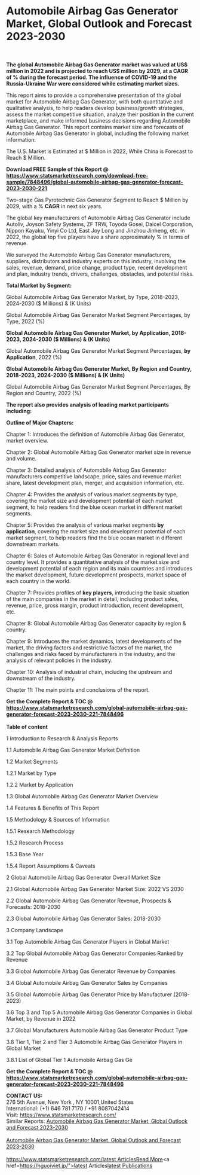 <h1>Automobile Airbag Gas Generator Market, Global Outlook and Forecast 2023-2030</h1><br/><p><strong>The global Automobile Airbag Gas Generator market was valued at US$ million in 2022 and is projected to reach US$ million by 2029, at a <strong>CAGR</strong> of % during the forecast period. The influence of COVID-19 and the Russia-Ukraine War were considered while estimating market sizes.</strong></p><p>This report aims to provide a comprehensive presentation of the global market for Automobile Airbag Gas Generator, with both quantitative and qualitative analysis, to help readers develop business/growth strategies, assess the market competitive situation, analyze their position in the current marketplace, and make informed business decisions regarding Automobile Airbag Gas Generator. This report contains market size and forecasts of Automobile Airbag Gas Generator in global, including the following market information:</p><p>The U.S. Market is Estimated at $ Million in 2022, While China is Forecast to Reach $ Million.</p><p><strong>Download FREE Sample of this Report @ <a href="https://www.statsmarketresearch.com/download-free-sample/7848496/global-automobile-airbag-gas-generator-forecast-2023-2030-221">https://www.statsmarketresearch.com/download-free-sample/7848496/global-automobile-airbag-gas-generator-forecast-2023-2030-221</a></strong></p><p>Two-stage Gas Pyrotechnic Gas Generator Segment to Reach $ Million by 2029, with a % <strong>CAGR</strong> in next six years.</p><p>The global key manufacturers of Automobile Airbag Gas Generator include Autoliv, Joyson Safety Systems, ZF TRW, Toyoda Gosei, Daicel Corporation, Nippon Kayaku, Yinyi Co Ltd, East Joy Long and Jinzhou Jinheng, etc. in 2022, the global top five players have a share approximately % in terms of revenue.</p><p>We surveyed the Automobile Airbag Gas Generator manufacturers, suppliers, distributors and industry experts on this industry, involving the sales, revenue, demand, price change, product type, recent development and plan, industry trends, drivers, challenges, obstacles, and potential risks.</p><p><strong>Total Market by Segment:</strong></p><p>Global Automobile Airbag Gas Generator Market, by Type, 2018-2023, 2024-2030 ($ Millions) & (K Units)</p><p>Global Automobile Airbag Gas Generator Market Segment Percentages, by Type, 2022 (%)</p><p><strong>Global Automobile Airbag Gas Generator Market, <strong>by Application</strong>, 2018-2023, 2024-2030 ($ Millions) & (K Units)</strong></p><p>Global Automobile Airbag Gas Generator Market Segment Percentages, <strong>by Application</strong>, 2022 (%)</p><p><strong>Global Automobile Airbag Gas Generator Market, By Region and Country, 2018-2023, 2024-2030 ($ Millions) & (K Units)</strong></p><p>Global Automobile Airbag Gas Generator Market Segment Percentages, By Region and Country, 2022 (%)</p><p><strong>The report also provides analysis of leading market participants including:</strong></p><p><strong>Outline of Major Chapters:</strong></p><p>Chapter 1: Introduces the definition of Automobile Airbag Gas Generator, market overview.</p><p>Chapter 2: Global Automobile Airbag Gas Generator market size in revenue and volume.</p><p>Chapter 3: Detailed analysis of Automobile Airbag Gas Generator manufacturers competitive landscape, price, sales and revenue market share, latest development plan, merger, and acquisition information, etc.</p><p>Chapter 4: Provides the analysis of various market segments by type, covering the market size and development potential of each market segment, to help readers find the blue ocean market in different market segments.</p><p>Chapter 5: Provides the analysis of various market segments <strong>by application</strong>, covering the market size and development potential of each market segment, to help readers find the blue ocean market in different downstream markets.</p><p>Chapter 6: Sales of Automobile Airbag Gas Generator in regional level and country level. It provides a quantitative analysis of the market size and development potential of each region and its main countries and introduces the market development, future development prospects, market space of each country in the world.</p><p>Chapter 7: Provides profiles of <strong>key players</strong>, introducing the basic situation of the main companies in the market in detail, including product sales, revenue, price, gross margin, product introduction, recent development, etc.</p><p>Chapter 8: Global Automobile Airbag Gas Generator capacity by region & country.</p><p>Chapter 9: Introduces the market dynamics, latest developments of the market, the driving factors and restrictive factors of the market, the challenges and risks faced by manufacturers in the industry, and the analysis of relevant policies in the industry.</p><p>Chapter 10: Analysis of industrial chain, including the upstream and downstream of the industry.</p><p>Chapter 11: The main points and conclusions of the report.</p><div><b>Get the Complete Report & TOC @ <a href="https://www.statsmarketresearch.com/global-automobile-airbag-gas-generator-forecast-2023-2030-221-7848496">https://www.statsmarketresearch.com/global-automobile-airbag-gas-generator-forecast-2023-2030-221-7848496</a></b></div><br><b>Table of content</b><p>1 Introduction to Research & Analysis Reports<br />
 
  1.1 Automobile Airbag Gas Generator Market Definition<br />
 
  1.2 Market Segments<br />
 
  1.2.1 Market by Type<br />
 
  1.2.2 Market by Application<br />
 
  1.3 Global Automobile Airbag Gas Generator Market Overview<br />
 
  1.4 Features & Benefits of This Report<br />
 
  1.5 Methodology & Sources of Information<br />
 
  1.5.1 Research Methodology<br />
 
  1.5.2 Research Process<br />
 
  1.5.3 Base Year<br />
 
  1.5.4 Report Assumptions & Caveats<br />
 
 2 Global Automobile Airbag Gas Generator Overall Market Size<br />
 
  2.1 Global Automobile Airbag Gas Generator Market Size: 2022 VS 2030<br />
 
  2.2 Global Automobile Airbag Gas Generator Revenue, Prospects & Forecasts: 2018-2030<br />
 
  2.3 Global Automobile Airbag Gas Generator Sales: 2018-2030<br />
 
 3 Company Landscape<br />
 
  3.1 Top Automobile Airbag Gas Generator Players in Global Market<br />
 
  3.2 Top Global Automobile Airbag Gas Generator Companies Ranked by Revenue<br />
 
  3.3 Global Automobile Airbag Gas Generator Revenue by Companies<br />
 
  3.4 Global Automobile Airbag Gas Generator Sales by Companies<br />
 
  3.5 Global Automobile Airbag Gas Generator Price by Manufacturer (2018-2023)<br />
 
  3.6 Top 3 and Top 5 Automobile Airbag Gas Generator Companies in Global Market, by Revenue in 2022<br />
 
  3.7 Global Manufacturers Automobile Airbag Gas Generator Product Type<br />
 
  3.8 Tier 1, Tier 2 and Tier 3 Automobile Airbag Gas Generator Players in Global Market<br />
 
  3.8.1 List of Global Tier 1 Automobile Airbag Gas Ge<br><div><b>Get the Complete Report & TOC @ <a href="https://www.statsmarketresearch.com/global-automobile-airbag-gas-generator-forecast-2023-2030-221-7848496">https://www.statsmarketresearch.com/global-automobile-airbag-gas-generator-forecast-2023-2030-221-7848496</a></b></div></p> <b>CONTACT US:</b><br>276 5th Avenue, New York , NY 10001,United States<br>International: (+1) 646 781 7170 / +91 8087042414<br>Visit: <a href="https://www.statsmarketresearch.com/">https://www.statsmarketresearch.com/</a><br>Similar Reports: <a href="https://www.statsmarketresearch.com/global-automobile-airbag-gas-generator-forecast-2023-2030-221-7848496">Automobile Airbag Gas Generator Market, Global Outlook and Forecast 2023-2030</a><br/><br/><a href="https://www.statsmarketresearch.com/global-automobile-airbag-gas-generator-forecast-2023-2030-221-7848496">Automobile Airbag Gas Generator Market, Global Outlook and Forecast 2023-2030</a><br/><br/><a href="https://gyeongbokgung.com">https://www.statsmarketresearch.com/</a><a href="https://hallyeomaritime.com">latest Articles</a><a href="https://jingwansa.com">Read More</a><a href=https://nguoiviet.jp/">latest Articles</a><a href="https://www.intelmarketresearch.com/">latest Publications</a>